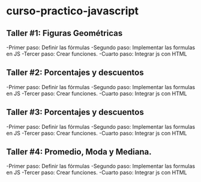 # curso-practico-javascript

## Taller #1: Figuras Geométricas

-Primer paso: Definir las fórmulas
-Segundo paso: Implementar las formulas en JS
-Tercer paso: Crear funciones.
-Cuarto paso: Integrar js con HTML

## Taller #2: Porcentajes y descuentos
-Primer paso: Definir las fórmulas
-Segundo paso: Implementar las formulas en JS
-Tercer paso: Crear funciones.
-Cuarto paso: Integrar js con HTML

## Taller #3: Porcentajes y descuentos
-Primer paso: Definir las fórmulas
-Segundo paso: Implementar las formulas en JS
-Tercer paso: Crear funciones.
-Cuarto paso: Integrar js con HTML

## Taller #4: Promedio, Moda y Mediana.
-Primer paso: Definir las fórmulas
-Segundo paso: Implementar las formulas en JS
-Tercer paso: Crear funciones.
-Cuarto paso: Integrar js con HTML
